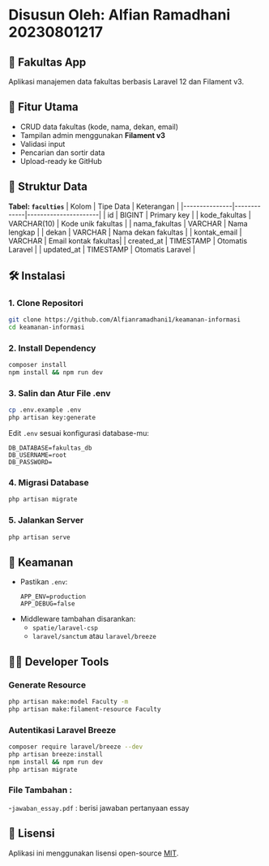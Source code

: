 # **Disusun Oleh:** Alfian Ramadhani 20230801217

## 📘 Fakultas App

Aplikasi manajemen data fakultas berbasis Laravel 12 dan Filament v3.

## 🚀 Fitur Utama

- CRUD data fakultas (kode, nama, dekan, email)
- Tampilan admin menggunakan **Filament v3**
- Validasi input
- Pencarian dan sortir data
- Upload-ready ke GitHub

## 📂 Struktur Data

**Tabel: `faculties`**
| Kolom         | Tipe Data   | Keterangan           |
|---------------|-------------|----------------------|
| id            | BIGINT      | Primary key          |
| kode_fakultas | VARCHAR(10) | Kode unik fakultas   |
| nama_fakultas | VARCHAR     | Nama lengkap         |
| dekan         | VARCHAR     | Nama dekan fakultas  |
| kontak_email  | VARCHAR     | Email kontak fakultas|
| created_at    | TIMESTAMP   | Otomatis Laravel     |
| updated_at    | TIMESTAMP   | Otomatis Laravel     |

## 🛠️ Instalasi

### 1. Clone Repositori
```bash
git clone https://github.com/Alfianramadhani1/keamanan-informasi
cd keamanan-informasi
```

### 2. Install Dependency
```bash
composer install
npm install && npm run dev
```

### 3. Salin dan Atur File .env
```bash
cp .env.example .env
php artisan key:generate
```
Edit `.env` sesuai konfigurasi database-mu:
```env
DB_DATABASE=fakultas_db
DB_USERNAME=root
DB_PASSWORD=
```

### 4. Migrasi Database
```bash
php artisan migrate
```

### 5. Jalankan Server
```bash
php artisan serve
```

## 🔐 Keamanan

- Pastikan `.env`:
  ```env
  APP_ENV=production
  APP_DEBUG=false
  ```
- Middleware tambahan disarankan:
  - `spatie/laravel-csp`
  - `laravel/sanctum` atau `laravel/breeze`

## 👨‍💻 Developer Tools

### Generate Resource
```bash
php artisan make:model Faculty -m
php artisan make:filament-resource Faculty
```

### Autentikasi Laravel Breeze
```bash
composer require laravel/breeze --dev
php artisan breeze:install
npm install && npm run dev
php artisan migrate
```
### File Tambahan :
-`jawaban_essay.pdf` : berisi jawaban pertanyaan essay


## 📄 Lisensi

Aplikasi ini menggunakan lisensi open-source [MIT](https://opensource.org/licenses/MIT).
